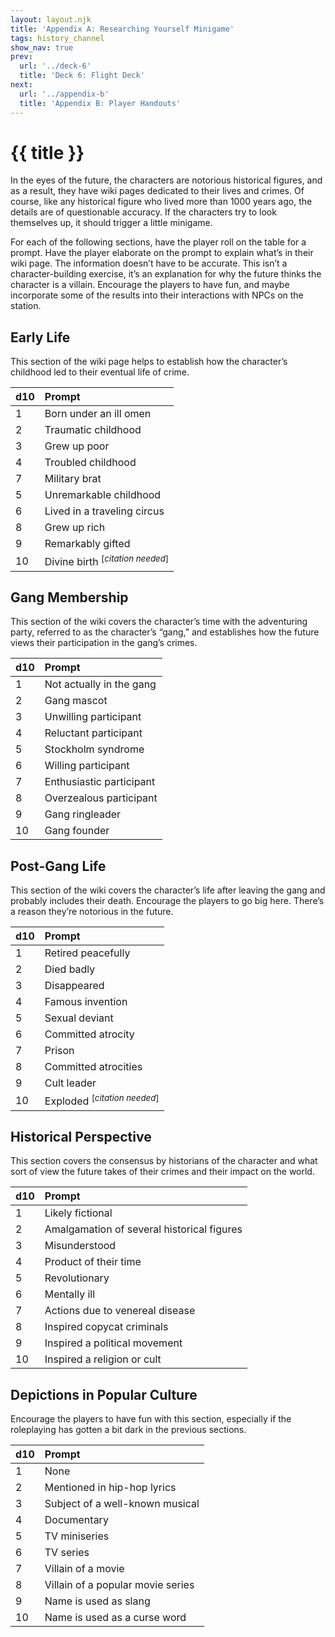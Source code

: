 ```yaml
---
layout: layout.njk
title: 'Appendix A: Researching Yourself Minigame'
tags: history_channel
show_nav: true
prev:
  url: '../deck-6'
  title: 'Deck 6: Flight Deck'
next:
  url: '../appendix-b'
  title: 'Appendix B: Player Handouts'
---
```


# {{ title }}

In the eyes of the future, the characters are notorious historical figures, and as a result, they have wiki pages dedicated to their lives and crimes. Of course, like any historical figure who lived more than 1000 years ago, the details are of questionable accuracy. If the characters try to look themselves up, it should trigger a little minigame.

For each of the following sections, have the player roll on the table for a prompt. Have the player elaborate on the prompt to explain what’s in their wiki page. The information doesn’t have to be accurate. This isn’t a character-building exercise, it’s an explanation for why the future thinks the character is a villain. Encourage the players to have fun, and maybe incorporate some of the results into their interactions with NPCs on the station.

## Early Life

This section of the wiki page helps to establish how the character’s childhood led to their eventual life of crime.

| d10 | Prompt                                      |
| --- | :------------------------------------------ |
| 1   | Born under an ill omen                      |
| 2   | Traumatic childhood                         |
| 3   | Grew up poor                                |
| 4   | Troubled childhood                          |
| 7   | Military brat                               |
| 5   | Unremarkable childhood                      |
| 6   | Lived in a traveling circus                 |
| 8   | Grew up rich                                |
| 9   | Remarkably gifted                           |
| 10  | Divine birth <sup>[*citation needed*]</sup> |

## Gang Membership

This section of the wiki covers the character’s time with the adventuring party, referred to as the character’s “gang,” and establishes how the future views their participation in the gang’s crimes.

| d10 | Prompt                   |
| --- | :----------------------- |
| 1   | Not actually in the gang |
| 2   | Gang mascot              |
| 3   | Unwilling participant    |
| 4   | Reluctant participant    |
| 5   | Stockholm syndrome       |
| 6   | Willing participant      |
| 7   | Enthusiastic participant |
| 8   | Overzealous participant  |
| 9   | Gang ringleader          |
| 10  | Gang founder             |

## Post-Gang Life

This section of the wiki covers the character’s life after leaving the gang and probably includes their death. Encourage the players to go big here. There’s a reason they’re notorious in the future.

| d10 | Prompt                                  |
| --- | :-------------------------------------- |
| 1   | Retired peacefully                      |
| 2   | Died badly                              |
| 3   | Disappeared                             |
| 4   | Famous invention                        |
| 5   | Sexual deviant                          |
| 6   | Committed atrocity                      |
| 7   | Prison                                  |
| 8   | Committed atrocities                    |
| 9   | Cult leader                             |
| 10  | Exploded <sup>[*citation needed*]</sup> |

## Historical Perspective

This section covers the consensus by historians of the character and what sort of view the future takes of their crimes and their impact on the world.

| d10 | Prompt                                     |
| --- | :----------------------------------------- |
| 1   | Likely fictional                           |
| 2   | Amalgamation of several historical figures |
| 3   | Misunderstood                              |
| 4   | Product of their time                      |
| 5   | Revolutionary                              |
| 6   | Mentally ill                               |
| 7   | Actions due to venereal disease            |
| 8   | Inspired copycat criminals                 |
| 9   | Inspired a political movement              |
| 10  | Inspired a religion or cult                |

## Depictions in Popular Culture

Encourage the players to have fun with this section, especially if the roleplaying has gotten a bit dark in the previous sections.

| d10 | Prompt                            |
| --- | :-------------------------------- |
| 1   | None                              |
| 2   | Mentioned in hip-hop lyrics       |
| 3   | Subject of a well-known musical   |
| 4   | Documentary                       |
| 5   | TV miniseries                     |
| 6   | TV series                         |
| 7   | Villain of a movie                |
| 8   | Villain of a popular movie series |
| 9   | Name is used as slang             |
| 10  | Name is used as a curse word      |
